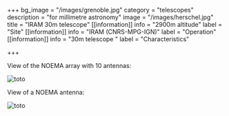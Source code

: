+++
bg_image = "/images/grenoble.jpg"
category = "telescopes"
description = "for millimetre astronomy"
image = "/images/herschel.jpg"
title = "IRAM 30m telescope"
[[information]]
info = "2900m altitude"
label = "Site"
[[information]]
info = "IRAM (CNRS-MPG-IGN)"
label = "Operation"
[[information]]
info = "30m telescope "
label = "Characteristics"

+++

View of the NOEMA array with 10 antennas: 

![toto](/images/herschel.jpg)

View of a NOEMA antenna:

![toto](/images/herschel.jpg)
